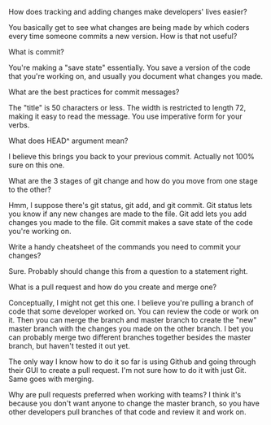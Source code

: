 How does tracking and adding changes make developers' lives easier?

You basically get to see what changes are being made by which coders every time someone commits a new version. How is that not useful?

What is commit?

You're making a "save state" essentially. You save a version of the code that you're working on, and usually you document what changes you made.

What are the best practices for commit messages?

The "title" is 50 characters or less. The width is restricted to length 72, making it easy to read the message. You use imperative form for your verbs.

What does HEAD^ argument mean?

I believe this brings you back to your previous commit. Actually not 100% sure on this one.

What are the 3 stages of git change and how do you move from one stage to the other?

Hmm, I suppose there's git status, git add, and git commit. Git status lets you know if any new changes are made to the file. Git add lets you add changes you made to the file. Git commit makes a save state of the code you're working on.

Write a handy cheatsheet of the commands you need to commit your changes?

Sure. Probably should change this from a question to a statement right.

What is a pull request and how do you create and merge one?

Conceptually, I might not get this one. I believe you're pulling a branch of code that some developer worked on. You can review the code or work on it. Then you can merge the branch and master branch to create the "new" master branch with the changes you made on the other branch. I bet you can probably merge two different branches together besides the master branch, but haven't tested it out yet.

The only way I know how to do it so far is using Github and going through their GUI to create a pull request. I'm not sure how to do it with just Git. Same goes with merging.

Why are pull requests preferred when working with teams?
I think it's because you don't want anyone to change the master branch, so you have other developers pull branches of that code and review it and work on.